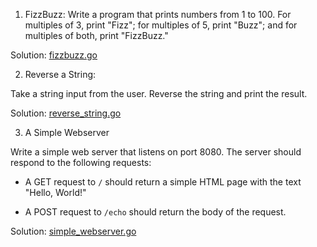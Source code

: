 1. FizzBuzz: Write a program that prints numbers from 1 to 100. For multiples of 3, print "Fizz"; for multiples of 5, print "Buzz"; and for multiples of both, print "FizzBuzz."

Solution: [fizzbuzz.go](fizzbuzz.go)

2. Reverse a String:

Take a string input from the user.
Reverse the string and print the result.

Solution: [reverse_string.go](reverse_string.go)

3. A Simple Webserver

Write a simple web server that listens on port 8080. The server should respond to the following requests:

- A GET request to `/` should return a simple HTML page with the text "Hello, World!"

- A POST request to `/echo` should return the body of the request.

Solution: [simple_webserver.go](simple_webserver.go)

